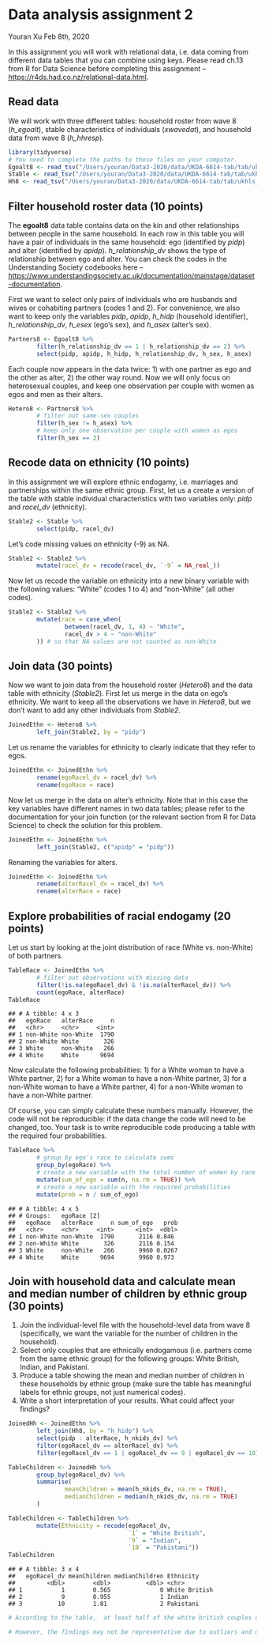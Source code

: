 Data analysis assignment 2
================
Youran Xu
Feb 8th, 2020

In this assignment you will work with relational data, i.e. data coming
from different data tables that you can combine using keys. Please read
ch.13 from R for Data Science before completing this assignment –
<https://r4ds.had.co.nz/relational-data.html>.

## Read data

We will work with three different tables: household roster from wave 8
(*h\_egoalt*), stable characteristics of individuals (*xwavedat*), and
household data from wave 8 (*h\_hhresp*).

``` r
library(tidyverse)
# You need to complete the paths to these files on your computer.
Egoalt8 <- read_tsv("/Users/youran/Data3-2020/data/UKDA-6614-tab/tab/ukhls_w8/h_egoalt.tab")
Stable <- read_tsv("/Users/youran/Data3-2020/data/UKDA-6614-tab/tab/ukhls_wx/xwavedat.tab")
Hh8 <- read_tsv("/Users/youran/Data3-2020/data/UKDA-6614-tab/tab/ukhls_w8/h_hhresp.tab")
```

## Filter household roster data (10 points)

The **egoalt8** data table contains data on the kin and other
relationships between people in the same household. In each row in this
table you will have a pair of individuals in the same household: ego
(identified by *pidp*) and alter (identified by *apidp*).
*h\_relationship\_dv* shows the type of relationship between ego and
alter. You can check the codes in the Understanding Society codebooks
here –
<https://www.understandingsociety.ac.uk/documentation/mainstage/dataset-documentation>.

First we want to select only pairs of individuals who are husbands and
wives or cohabiting partners (codes 1 and 2). For convenience, we also
want to keep only the variables *pidp*, *apidp*, *h\_hidp* (household
identifier), *h\_relationship\_dv*, *h\_esex* (ego’s sex), and *h\_asex*
(alter’s sex).

``` r
Partners8 <- Egoalt8 %>%
        filter(h_relationship_dv == 1 | h_relationship_dv == 2) %>%
        select(pidp, apidp, h_hidp, h_relationship_dv, h_sex, h_asex)
```

Each couple now appears in the data twice: 1) with one partner as ego
and the other as alter, 2) the other way round. Now we will only focus
on heterosexual couples, and keep one observation per couple with women
as egos and men as their alters.

``` r
Hetero8 <- Partners8 %>%
        # filter out same-sex couples
        filter(h_sex != h_asex) %>%
        # keep only one observation per couple with women as egos
        filter(h_sex == 2)
```

## Recode data on ethnicity (10 points)

In this assignment we will explore ethnic endogamy, i.e. marriages and
partnerships within the same ethnic group. First, let us a create a
version of the table with stable individual characteristics with two
variables only: *pidp* and *racel\_dv* (ethnicity).

``` r
Stable2 <- Stable %>%
        select(pidp, racel_dv)
```

Let’s code missing values on ethnicity (-9) as NA.

``` r
Stable2 <- Stable2 %>%
        mutate(racel_dv = recode(racel_dv, `-9` = NA_real_))
```

Now let us recode the variable on ethnicity into a new binary variable
with the following values: “White” (codes 1 to 4) and “non-White” (all
other codes).

``` r
Stable2 <- Stable2 %>%
        mutate(race = case_when(
                between(racel_dv, 1, 4) ~ "White",
                racel_dv > 4 ~ "non-White"
        )) # so that NA values are not counted as non-White
```

## Join data (30 points)

Now we want to join data from the household roster (*Hetero8*) and the
data table with ethnicity (*Stable2*). First let us merge in the data on
ego’s ethnicity. We want to keep all the observations we have in
*Hetero8*, but we don’t want to add any other individuals from
*Stable2*.

``` r
JoinedEthn <- Hetero8 %>%
        left_join(Stable2, by = "pidp")
```

Let us rename the variables for ethnicity to clearly indicate that they
refer to egos.

``` r
JoinedEthn <- JoinedEthn %>%
        rename(egoRacel_dv = racel_dv) %>%
        rename(egoRace = race)
```

Now let us merge in the data on alter’s ethnicity. Note that in this
case the key variables have different names in two data tables; please
refer to the documentation for your join function (or the relevant
section from R for Data Science) to check the solution for this problem.

``` r
JoinedEthn <- JoinedEthn %>%
        left_join(Stable2, c("apidp" = "pidp"))
```

Renaming the variables for alters.

``` r
JoinedEthn <- JoinedEthn %>%
        rename(alterRacel_dv = racel_dv) %>%
        rename(alterRace = race)
```

## Explore probabilities of racial endogamy (20 points)

Let us start by looking at the joint distribution of race (White
vs. non-White) of both partners.

``` r
TableRace <- JoinedEthn %>%
        # filter out observations with missing data
        filter(!is.na(egoRacel_dv) & !is.na(alterRacel_dv)) %>%
        count(egoRace, alterRace)
TableRace
```

    ## # A tibble: 4 x 3
    ##   egoRace   alterRace     n
    ##   <chr>     <chr>     <int>
    ## 1 non-White non-White  1790
    ## 2 non-White White       326
    ## 3 White     non-White   266
    ## 4 White     White      9694

Now calculate the following probabilities: 1) for a White woman to have
a White partner, 2) for a White woman to have a non-White partner, 3)
for a non-White woman to have a White partner, 4) for a non-White woman
to have a non-White partner.

Of course, you can simply calculate these numbers manually. However, the
code will not be reproducible: if the data change the code will need to
be changed, too. Your task is to write reproducible code producing a
table with the required four probabilities.

``` r
TableRace %>%
        # group by ego's race to calculate sums
        group_by(egoRace) %>%
        # create a new variable with the total number of women by race
        mutate(sum_of_ego = sum(n, na.rm = TRUE)) %>%
        # create a new variable with the required probabilities 
        mutate(prob = n / sum_of_ego)
```

    ## # A tibble: 4 x 5
    ## # Groups:   egoRace [2]
    ##   egoRace   alterRace     n sum_of_ego   prob
    ##   <chr>     <chr>     <int>      <int>  <dbl>
    ## 1 non-White non-White  1790       2116 0.846 
    ## 2 non-White White       326       2116 0.154 
    ## 3 White     non-White   266       9960 0.0267
    ## 4 White     White      9694       9960 0.973

## Join with household data and calculate mean and median number of children by ethnic group (30 points)

1)  Join the individual-level file with the household-level data from
    wave 8 (specifically, we want the variable for the number of
    children in the household).
2)  Select only couples that are ethnically endogamous (i.e. partners
    come from the same ethnic group) for the following groups: White
    British, Indian, and Pakistani.
3)  Produce a table showing the mean and median number of children in
    these households by ethnic group (make sure the table has meaningful
    labels for ethnic groups, not just numerical codes).
4)  Write a short interpretation of your results. What could affect your
    findings?

<!-- end list -->

``` r
JoinedHh <- JoinedEthn %>% 
        left_join(Hh8, by = "h_hidp") %>% 
        select(pidp : alterRace, h_nkids_dv) %>% 
        filter(egoRacel_dv == alterRacel_dv) %>% 
        filter(egoRacel_dv == 1 | egoRacel_dv == 9 | egoRacel_dv == 10)

TableChildren <- JoinedHh %>% 
        group_by(egoRacel_dv) %>% 
        summarise(
                meanChildren = mean(h_nkids_dv, na.rm = TRUE),
                medianChildren = median(h_nkids_dv, na.rm = TRUE)
        )

TableChildren <- TableChildren %>% 
        mutate(Ethnicity = recode(egoRacel_dv,
                                  `1` = "White British",
                                  `9` = "Indian",
                                  `10` = "Pakistani")) 
TableChildren
```

    ## # A tibble: 3 x 4
    ##   egoRacel_dv meanChildren medianChildren Ethnicity    
    ##         <dbl>        <dbl>          <dbl> <chr>        
    ## 1           1        0.565              0 White British
    ## 2           9        0.955              1 Indian       
    ## 3          10        1.81               2 Pakistani

``` r
# According to the table,  at least half of the white british couples do not have chilren (because median = 0), while on average, roughly out of every five couples three may have a child. For Indian couples, 96% have at least one kid. And Pakistani couples are likely to have two kids per couple on average.

# However, the findings may not be representative due to outliers and missing values. Age of the couples may be a confounding variable that for older couples their children may have left the household.
```
